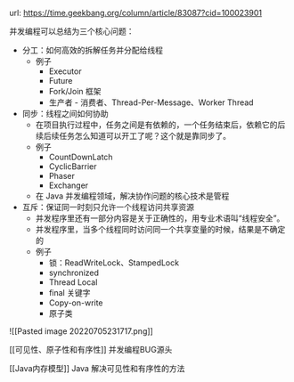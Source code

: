 url: https://time.geekbang.org/column/article/83087?cid=100023901

并发编程可以总结为三个核心问题：
- 分工：如何高效的拆解任务并分配给线程
    - 例子
        - Executor
        - Future
        - Fork/Join 框架
        - 生产者 - 消费者、Thread-Per-Message、Worker Thread
- 同步：线程之间如何协助
    - 在项目执行过程中，任务之间是有依赖的，一个任务结束后，依赖它的后续后续任务怎么知道可以开工了呢？这个就是靠同步了。
    - 例子
        - CountDownLatch
        - CyclicBarrier
        - Phaser
        - Exchanger
    - 在 Java 并发编程领域，解决协作问题的核心技术是管程
- 互斥：保证同一时刻只允许一个线程访问共享资源
    - 并发程序里还有一部分内容是关于正确性的，用专业术语叫“线程安全”。
    - 并发程序里，当多个线程同时访问同一个共享变量的时候，结果是不确定的
    - 例子
        - 锁：ReadWriteLock、StampedLock
        - synchronized
        - Thread Local
        - final 关键字 
        - Copy-on-write
        - 原子类


![[Pasted image 20220705231717.png]]


[[可见性、原子性和有序性]] 并发编程BUG源头

[[Java内存模型]] Java 解决可见性和有序性的方法